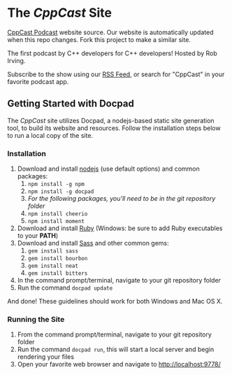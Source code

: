 # The _CppCast_ Site

[CppCast Podcast](http://cppcast.com) website source. Our website is automatically updated when this repo changes. Fork this project to make a similar site.

The first podcast by C++ developers for C++ developers! Hosted by Rob Irving.

Subscribe to the show using our [RSS Feed](https://media.signalleaf.com/CppCast/rss), or search for "CppCast" in your favorite podcast app.

## Getting Started with Docpad
The _CppCast_ site utilizes Docpad, a nodejs-based static site generation tool, to build its website and resources. Follow the installation steps below to run a local copy of the site.

### Installation

1. Download and install [nodejs](http://nodejs.org/) (use default options) and common packages:
	1. `npm install -g npm`
	2. `npm install -g docpad`
	3. _For the following packages, you'll need to be in the git repository folder_
	3. `npm install cheerio`
	4. `npm install moment`
2. Download and install [Ruby](http://www.rubyinstaller.org/) (Windows: be sure to add Ruby executables to your **PATH**)
3. Download and install [Sass](http://sass-lang.com/install) and other common gems:
	1. `gem install sass`
	2. `gem install bourbon`
	3. `gem install neat`
	4. `gem install bitters`
4. In the command prompt/terminal, navigate to your git repository folder
5. Run the command `docpad update`

And done! These guidelines should work for both Windows and Mac OS X.

### Running the Site

1. From the command prompt/terminal, navigate to your git repository folder
2. Run the command `docpad run`, this will start a local server and begin rendering your files
3. Open your favorite web browser and navigate to [http://localhost:9778/](http://localhost:9778/)
